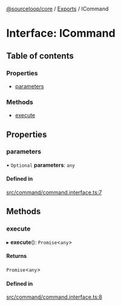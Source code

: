 [@sourceloop/core](../README.md) / [Exports](../modules.md) / ICommand

# Interface: ICommand

## Table of contents

### Properties

- [parameters](ICommand.md#parameters)

### Methods

- [execute](ICommand.md#execute)

## Properties

### parameters

• `Optional` **parameters**: `any`

#### Defined in

[src/command/command.interface.ts:7](https://github.com/sourcefuse/loopback4-microservice-catalog/blob/00e854d46/packages/core/src/command/command.interface.ts#L7)

## Methods

### execute

▸ **execute**(): `Promise`<`any`\>

#### Returns

`Promise`<`any`\>

#### Defined in

[src/command/command.interface.ts:8](https://github.com/sourcefuse/loopback4-microservice-catalog/blob/00e854d46/packages/core/src/command/command.interface.ts#L8)
